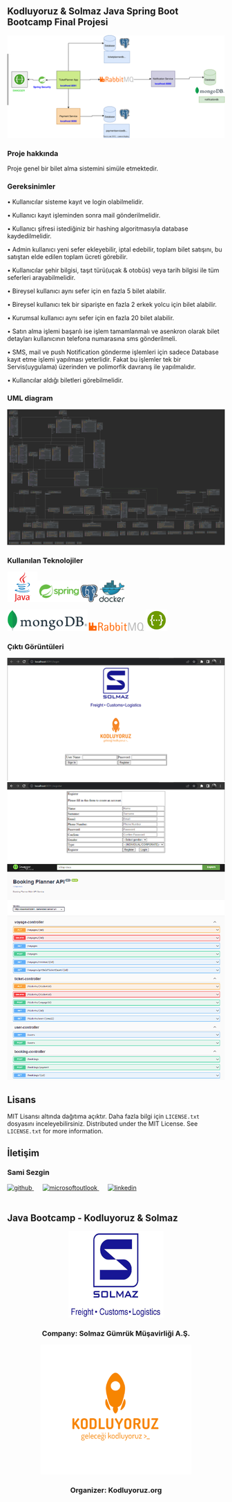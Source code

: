 <!-- ABOUT THE PROJECT -->

## Kodluyoruz & Solmaz Java Spring Boot Bootcamp Final Projesi

<img src="images/project-diagram.svg" alt="Java"  />

### Proje hakkında

Proje genel bir bilet alma sistemini simüle etmektedir.

### Gereksinimler
• Kullanıcılar sisteme kayıt ve login olabilmelidir.

• Kullanıcı kayıt işleminden sonra mail gönderilmelidir.

• Kullanıcı şifresi istediğiniz bir hashing algoritmasıyla database kaydedilmelidir.

• Admin kullanıcı yeni sefer ekleyebilir, iptal edebilir, toplam bilet satışını, bu satıştan
elde edilen toplam ücreti görebilir.

• Kullanıcılar şehir bilgisi, taşıt türü(uçak & otobüs) veya tarih bilgisi ile tüm seferleri
arayabilmelidir.

• Bireysel kullanıcı aynı sefer için en fazla 5 bilet alabilir.

• Bireysel kullanıcı tek bir siparişte en fazla 2 erkek yolcu için bilet alabilir.

• Kurumsal kullanıcı aynı sefer için en fazla 20 bilet alabilir.

• Satın alma işlemi başarılı ise işlem tamamlanmalı ve asenkron olarak bilet detayları
kullanıcının telefona numarasına sms gönderilmeli.

• SMS, mail ve push Notification gönderme işlemleri için sadece Database kayıt etme
işlemi yapılması yeterlidir. Fakat bu işlemler tek bir Servis(uygulama) üzerinden ve
polimorfik davranış ile yapılmalıdır.

• Kullancılar aldığı biletleri görebilmelidir. 

### UML diagram

<img src="images/uml-diagram.png" alt="uml-diagram"/>


<!-- TECHNOLOGIES -->

### Kullanılan Teknolojiler

<a href="https://www.java.com/" target="_blank"><img src="images/java.svg" alt="Java" height="70" /></a><a href="https://spring.io" target="_blank"><img src="images/spring-logo.svg" alt="Java" height="50" /></a></a><a href="https://www.postgresql.org/" target="_blank"><img src="images/postgre-logo.svg" alt="Java" height="40" /></a>     <a href="https://www.postgresql.org/" target="_blank"><img src="images/docker.svg" alt="Java" height="50" /></a>     

 <a href="https://www.mongodb.com" target="_blank"><img src="images/mongo-logo.svg" alt="Java" height="50" /></a>  <a href="https://www.rabbitmq.com/" target="_blank"><img src="images/rabbit-logo.svg" alt="Java" height="20" /></a>
<a href="https://www.mongodb.com" target="_blank"><img src="images/swagger-logo.png" alt="Java" height="50" /></a>
 

<!-- OUTPUT SCREENSHOTS -->

### Çıktı Görüntüleri
<img src="images/loginPage.png" alt="Java" />
<img src="images/registerPage.png" alt="Java" />
<img src="images/swagger-output.png" alt="Java" />




## Lisans

MIT Lisansı altında dağıtıma açıktır. Daha fazla bilgi için `LICENSE.txt` dosyasını inceleyebilirsiniz. 
Distributed under the MIT License. See `LICENSE.txt` for more information.

<!-- CONTACT -->

## İletişim

### Sami Sezgin

<a href="https://github.com/samisezgin" target="_blank">
<img  src=https://img.shields.io/badge/github-%2324292e.svg?&style=for-the-badge&logo=github&logoColor=white alt=github style="margin-bottom: 20px;" />
</a>
<a href = "mailto:sezginsami@gmail.com?subject = Feedback&body = Message">
<img src=https://img.shields.io/badge/send-email-email?&style=for-the-badge&logo=microsoftoutlook&color=CD5C5C alt=microsoftoutlook style="margin-bottom: 20px; margin-left:20px" />
</a>
<a href="https://linkedin.com/in/samisezgin" target="_blank">
<img src=https://img.shields.io/badge/linkedin-%231E77B5.svg?&style=for-the-badge&logo=linkedin&logoColor=white alt=linkedin style="margin-bottom: 20px; margin-left:20px" />
</a>  


<!-- PROJECT-BOOTCAMP-PRACTICUM PART -->

<br />

## Java Bootcamp - Kodluyoruz & Solmaz

<div align="center">
  <a href="https://www.solmaz.com">
    <img src="images/solmaz-logo.jpg" alt="Logo" width="220" height="200">
  </a>

<h3 align="center">Company: Solmaz Gümrük Müşavirliği A.Ş.</h3>
</div>

<div align="center">
  <a href="https://kodluyoruz.org/tr/kodluyoruz/">
    <img src="images/kodluyoruz-logo.png" alt="Logo" width="350" height="300">
  </a>
<h3 align="center">Organizer: Kodluyoruz.org</h3>
</div>
